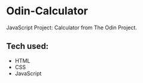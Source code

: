 # Odin-Calculator
JavaScript Project: Calculator from The Odin Project.

## Tech used:
- HTML
- CSS
- JavaScript
